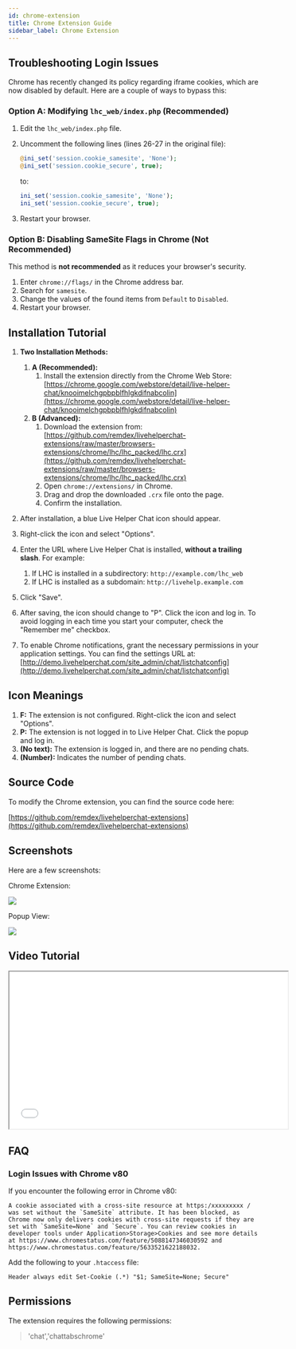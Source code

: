 ```yaml
---
id: chrome-extension
title: Chrome Extension Guide
sidebar_label: Chrome Extension
---
```


## Troubleshooting Login Issues

Chrome has recently changed its policy regarding iframe cookies, which are now disabled by default. Here are a couple of ways to bypass this:

### Option A: Modifying `lhc_web/index.php` (Recommended)

1.  Edit the `lhc_web/index.php` file.
2.  Uncomment the following lines (lines 26-27 in the original file):

    ```php
    @ini_set('session.cookie_samesite', 'None');
    @ini_set('session.cookie_secure', true);
    ```

    to:

    ```php
    ini_set('session.cookie_samesite', 'None');
    ini_set('session.cookie_secure', true);
    ```
3.  Restart your browser.

### Option B: Disabling SameSite Flags in Chrome (Not Recommended)

This method is **not recommended** as it reduces your browser's security.

1.  Enter `chrome://flags/` in the Chrome address bar.
2.  Search for `samesite`.
3.  Change the values of the found items from `Default` to `Disabled`.
4.  Restart your browser.

## Installation Tutorial

1.  **Two Installation Methods:**

    1.  **A (Recommended):**
        1.  Install the extension directly from the Chrome Web Store: [https://chrome.google.com/webstore/detail/live-helper-chat/knooimelchgpbpblfhlgkdifnabcolin](https://chrome.google.com/webstore/detail/live-helper-chat/knooimelchgpbpblfhlgkdifnabcolin)
    2.  **B (Advanced):**
        1.  Download the extension from: [https://github.com/remdex/livehelperchat-extensions/raw/master/browsers-extensions/chrome/lhc/lhc_packed/lhc.crx](https://github.com/remdex/livehelperchat-extensions/raw/master/browsers-extensions/chrome/lhc/lhc_packed/lhc.crx)
        2.  Open `chrome://extensions/` in Chrome.
        3.  Drag and drop the downloaded `.crx` file onto the page.
        4.  Confirm the installation.
2.  After installation, a blue Live Helper Chat icon should appear.
3.  Right-click the icon and select "Options".
4.  Enter the URL where Live Helper Chat is installed, **without a trailing slash**. For example:
    1.  If LHC is installed in a subdirectory: `http://example.com/lhc_web`
    2.  If LHC is installed as a subdomain: `http://livehelp.example.com`
5.  Click "Save".
6.  After saving, the icon should change to "P". Click the icon and log in. To avoid logging in each time you start your computer, check the "Remember me" checkbox.
7.  To enable Chrome notifications, grant the necessary permissions in your application settings. You can find the settings URL at: [http://demo.livehelperchat.com/site_admin/chat/listchatconfig](http://demo.livehelperchat.com/site_admin/chat/listchatconfig)

## Icon Meanings

1.  **F:** The extension is not configured. Right-click the icon and select "Options".
2.  **P:** The extension is not logged in to Live Helper Chat. Click the popup and log in.
3.  **(No text):** The extension is logged in, and there are no pending chats.
4.  **(Number):** Indicates the number of pending chats.

## Source Code

To modify the Chrome extension, you can find the source code here:

[https://github.com/remdex/livehelperchat-extensions](https://github.com/remdex/livehelperchat-extensions)

## Screenshots

Here are a few screenshots:

Chrome Extension:

![](https://livehelperchat.com/var/media/files/chrome-extension.png)

Popup View:

![](https://livehelperchat.com/var/media/images/chrome-lhc-popup.png)

## Video Tutorial

<iframe height="315" src="//www.youtube.com/embed/8X2RsE8kMt0" width="560"></iframe>

## FAQ

### Login Issues with Chrome v80

If you encounter the following error in Chrome v80:

```
A cookie associated with a cross-site resource at https:/xxxxxxxxx / was set without the `SameSite` attribute. It has been blocked, as Chrome now only delivers cookies with cross-site requests if they are set with `SameSite=None` and `Secure`. You can review cookies in developer tools under Application>Storage>Cookies and see more details at https://www.chromestatus.com/feature/5088147346030592 and https://www.chromestatus.com/feature/5633521622188032.
```

Add the following to your `.htaccess` file:

```
Header always edit Set-Cookie (.*) "$1; SameSite=None; Secure"
```

## Permissions

The extension requires the following permissions:

> 'chat','chattabschrome'
